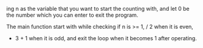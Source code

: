 ing n as the variable that you want to start the counting with,
and let 0 be the number which you can enter to exit the program.

The main function start with while checking if n is >= 1,
/ 2 when it is even,
* 3 + 1 when it is odd,
and exit the loop when it becomes 1 after operating.

